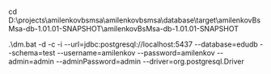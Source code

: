  cd D:\projects\amilenkovbsmsa\amilenkovbsmsa\database\target\amilenkovBsMsa-db-1.01.01-SNAPSHOT\amilenkovBsMsa-db-1.01.01-SNAPSHOT

.\dm.bat -d -c -i --url=jdbc:postgresql://localhost:5437 --database=edudb --schema=test --username=amilenkov --password=amilenkov --admin=admin --adminPassword=admin --driver=org.postgresql.Driver